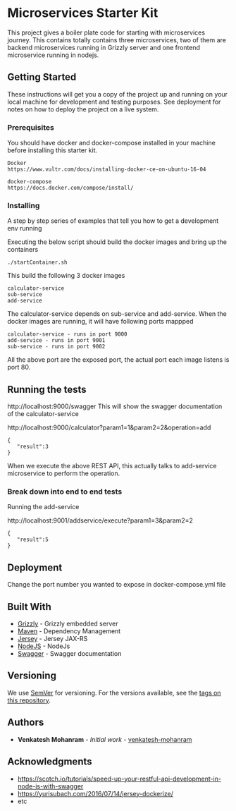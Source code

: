 # Microservices Starter Kit

This project gives a boiler plate code for starting with microservices journey. This contains totally contains three microservices, two of them are backend microservices running in Grizzly server and one frontend microservice running in nodejs.

## Getting Started

These instructions will get you a copy of the project up and running on your local machine for development and testing purposes. See deployment for notes on how to deploy the project on a live system.

### Prerequisites

You should have docker and docker-compose installed in your machine before installing this starter kit.

```
Docker
https://www.vultr.com/docs/installing-docker-ce-on-ubuntu-16-04
```

```
docker-compose
https://docs.docker.com/compose/install/
```

### Installing

A step by step series of examples that tell you how to get a development env running

Executing the below script should build the docker images and bring up the containers

```
./startContainer.sh
```

This build the following 3 docker images

```
calculator-service
sub-service
add-service
```

The calculator-service depends on sub-service and add-service. When the docker images are running, it will have following ports mappped

```
calculator-service - runs in port 9000
add-service - runs in port 9001
sub-service - runs in port 9002
```

All the above port are the exposed port, the actual port each image listens is port 80.

## Running the tests
http://localhost:9000/swagger
This will show the swagger documentation of the calculator-service

http://localhost:9000/calculator?param1=1&param2=2&operation=add
```
{
   "result":3
}
```
When we execute the above REST API, this actually talks to add-service microservice to perform the operation.

### Break down into end to end tests

Running the add-service

http://localhost:9001/addservice/execute?param1=3&param2=2

```
{
   "result":5
}
```

## Deployment

Change the port number you wanted to expose in docker-compose.yml file

## Built With

* [Grizzly](https://javaee.github.io/grizzly/) - Grizzly embedded server
* [Maven](https://maven.apache.org/) - Dependency Management
* [Jersey](https://jersey.github.io/) - Jersey JAX-RS
* [NodeJS](https://nodejs.org/en/) - NodeJs
* [Swagger](https://swagger.io/) - Swagger documentation

## Versioning

We use [SemVer](http://semver.org/) for versioning. For the versions available, see the [tags on this repository](https://github.com/your/project/tags). 

## Authors

* **Venkatesh Mohanram** - *Initial work* - [venkatesh-mohanram](https://github.com/venkatesh-mohanram)

## Acknowledgments

* https://scotch.io/tutorials/speed-up-your-restful-api-development-in-node-js-with-swagger
* https://yurisubach.com/2016/07/14/jersey-dockerize/
* etc

